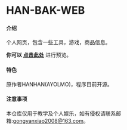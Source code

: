 # HAN-BAK-WEB

#### 介绍
个人网页，包含一些工具，游戏，商品信息。

**你可以 [点击此处](http://han-bak.link)** 进行预览。

#### 特色
原作者HANHAN(AYOLMO)，程序目前开源。

#### 注意事项
本仓库仅用于教学及个人娱乐，如有侵权请联系邮箱:gongyanxiao2008@163.com。
